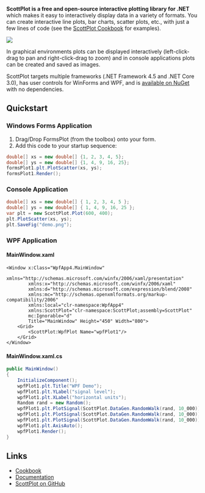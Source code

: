 **ScottPlot is a free and open-source interactive plotting library for .NET** which makes it easy to interactively display data in a variety of formats. You can create interactive line plots, bar charts, scatter plots, etc., with just a few lines of code (see the [ScottPlot Cookbook](https://github.com/swharden/ScottPlot/tree/master/cookbook) for examples). 

[![](https://raw.githubusercontent.com/swharden/ScottPlot/master/demos/ScottPlot-screenshot.gif)](https://github.com/swharden/ScottPlot)

In graphical environments plots can be displayed interactively (left-click-drag to pan and right-click-drag to zoom) and in console applications plots can be created and saved as images. 

ScottPlot targets multiple frameworks (.NET Framework 4.5 and .NET Core 3.0), has user controls for WinForms and WPF, and is [available on NuGet](https://www.nuget.org/packages/ScottPlot/) with no dependencies.

## Quickstart

### Windows Forms Application

 1. Drag/Drop FormsPlot (from the toolbox) onto your form.
 2. Add this code to your startup sequence:

```cs
double[] xs = new double[] {1, 2, 3, 4, 5};
double[] ys = new double[] {1, 4, 9, 16, 25};
formsPlot1.plt.PlotScatter(xs, ys);
formsPlot1.Render();
```

### Console Application

```cs
double[] xs = new double[] { 1, 2, 3, 4, 5 };
double[] ys = new double[] { 1, 4, 9, 16, 25 };
var plt = new ScottPlot.Plot(600, 400);
plt.PlotScatter(xs, ys);
plt.SaveFig("demo.png");
```

### WPF Application

#### MainWindow.xaml

```xaml
<Window x:Class="WpfApp4.MainWindow"
        xmlns="http://schemas.microsoft.com/winfx/2006/xaml/presentation"
        xmlns:x="http://schemas.microsoft.com/winfx/2006/xaml"
        xmlns:d="http://schemas.microsoft.com/expression/blend/2008"
        xmlns:mc="http://schemas.openxmlformats.org/markup-compatibility/2006"
        xmlns:local="clr-namespace:WpfApp4"
        xmlns:ScottPlot="clr-namespace:ScottPlot;assembly=ScottPlot"
        mc:Ignorable="d"
        Title="MainWindow" Height="450" Width="800">
    <Grid>
        <ScottPlot:WpfPlot Name="wpfPlot1"/>
    </Grid>
</Window>
```

#### MainWindow.xaml.cs

```cs
public MainWindow()
{
    InitializeComponent();
    wpfPlot1.plt.Title("WPF Demo");
    wpfPlot1.plt.YLabel("signal level");
    wpfPlot1.plt.XLabel("horizontal units");
    Random rand = new Random();
    wpfPlot1.plt.PlotSignal(ScottPlot.DataGen.RandomWalk(rand, 10_000));
    wpfPlot1.plt.PlotSignal(ScottPlot.DataGen.RandomWalk(rand, 10_000));
    wpfPlot1.plt.PlotSignal(ScottPlot.DataGen.RandomWalk(rand, 10_000));
    wpfPlot1.plt.AxisAuto();
    wpfPlot1.Render();
}
```

## Links
* [Cookbook](https://github.com/swharden/ScottPlot/blob/master/cookbook)
* [Documentation](https://github.com/swharden/ScottPlot/tree/master/doc)
* [ScottPlot on GitHub](https://github.com/swharden/ScottPlot)